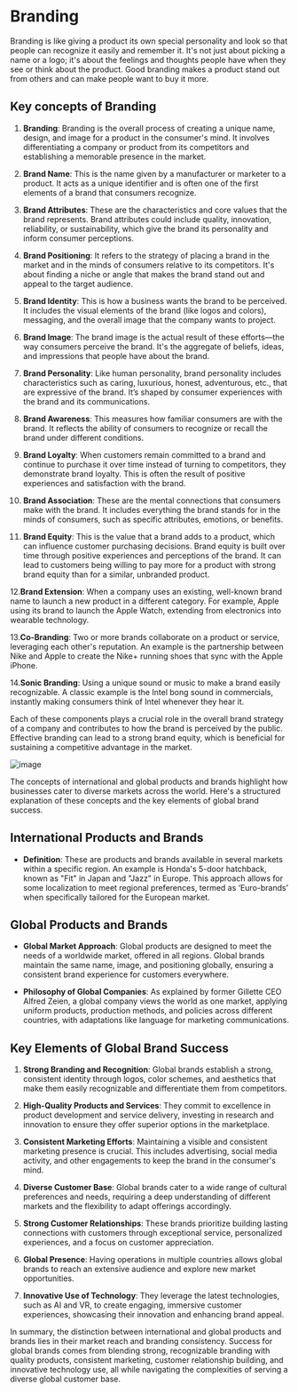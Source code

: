 # Branding
Branding is like giving a product its own special personality and look so that people can recognize it easily and remember it. It's not just about picking a name or a logo; it's about the feelings and thoughts people have when they see or think about the product. Good branding makes a product stand out from others and can make people want to buy it more.

## Key concepts of Branding

1. **Branding**: Branding is the overall process of creating a unique name, design, and image for a product in the consumer's mind. It involves differentiating a company or product from its competitors and establishing a memorable presence in the market.

2. **Brand Name**: This is the name given by a manufacturer or marketer to a product. It acts as a unique identifier and is often one of the first elements of a brand that consumers recognize.

3. **Brand Attributes**: These are the characteristics and core values that the brand represents. Brand attributes could include quality, innovation, reliability, or sustainability, which give the brand its personality and inform consumer perceptions.

4. **Brand Positioning**: It refers to the strategy of placing a brand in the market and in the minds of consumers relative to its competitors. It's about finding a niche or angle that makes the brand stand out and appeal to the target audience.

5. **Brand Identity**: This is how a business wants the brand to be perceived. It includes the visual elements of the brand (like logos and colors), messaging, and the overall image that the company wants to project.

6. **Brand Image**: The brand image is the actual result of these efforts—the way consumers perceive the brand. It's the aggregate of beliefs, ideas, and impressions that people have about the brand.

7. **Brand Personality**: Like human personality, brand personality includes characteristics such as caring, luxurious, honest, adventurous, etc., that are expressive of the brand. It’s shaped by consumer experiences with the brand and its communications.

8. **Brand Awareness**: This measures how familiar consumers are with the brand. It reflects the ability of consumers to recognize or recall the brand under different conditions.

9. **Brand Loyalty**: When customers remain committed to a brand and continue to purchase it over time instead of turning to competitors, they demonstrate brand loyalty. This is often the result of positive experiences and satisfaction with the brand.

10. **Brand Association**: These are the mental connections that consumers make with the brand. It includes everything the brand stands for in the minds of consumers, such as specific attributes, emotions, or benefits.

11. **Brand Equity**: This is the value that a brand adds to a product, which can influence customer purchasing decisions. Brand equity is built over time through positive experiences and perceptions of the brand. It can lead to customers being willing to pay more for a product with strong brand equity than for a similar, unbranded product.

12.**Brand Extension**: When a company uses an existing, well-known brand name to launch a new product in a different category. For example, Apple using its brand to launch the Apple Watch, extending from electronics into wearable technology.

13.**Co-Branding**: Two or more brands collaborate on a product or service, leveraging each other's reputation. An example is the partnership between Nike and Apple to create the Nike+ running shoes that sync with the Apple iPhone.

14.**Sonic Branding**: Using a unique sound or music to make a brand easily recognizable. A classic example is the Intel bong sound in commercials, instantly making consumers think of Intel whenever they hear it.

Each of these components plays a crucial role in the overall brand strategy of a company and contributes to how the brand is perceived by the public. Effective branding can lead to a strong brand equity, which is beneficial for sustaining a competitive advantage in the market.

![image](https://github.com/Collegehive/Notes/assets/159722383/95cc8b21-0bdd-4198-9207-03dde230ed6a)



The concepts of international and global products and brands highlight how businesses cater to diverse markets across the world. Here's a structured explanation of these concepts and the key elements of global brand success.
 
## International Products and Brands

- **Definition**: These are products and brands available in several markets within a specific region. An example is Honda's 5-door hatchback, known as "Fit" in Japan and "Jazz" in Europe. This approach allows for some localization to meet regional preferences, termed as ‘Euro-brands’ when specifically tailored for the European market.

## Global Products and Brands

- **Global Market Approach**: Global products are designed to meet the needs of a worldwide market, offered in all regions. Global brands maintain the same name, image, and positioning globally, ensuring a consistent brand experience for customers everywhere.

- **Philosophy of Global Companies**: As explained by former Gillette CEO Alfred Zeien, a global company views the world as one market, applying uniform products, production methods, and policies across different countries, with adaptations like language for marketing communications.

## Key Elements of Global Brand Success

1. **Strong Branding and Recognition**: Global brands establish a strong, consistent identity through logos, color schemes, and aesthetics that make them easily recognizable and differentiate them from competitors.

2. **High-Quality Products and Services**: They commit to excellence in product development and service delivery, investing in research and innovation to ensure they offer superior options in the marketplace.

3. **Consistent Marketing Efforts**: Maintaining a visible and consistent marketing presence is crucial. This includes advertising, social media activity, and other engagements to keep the brand in the consumer's mind.

4. **Diverse Customer Base**: Global brands cater to a wide range of cultural preferences and needs, requiring a deep understanding of different markets and the flexibility to adapt offerings accordingly.

5. **Strong Customer Relationships**: These brands prioritize building lasting connections with customers through exceptional service, personalized experiences, and a focus on customer appreciation.

6. **Global Presence**: Having operations in multiple countries allows global brands to reach an extensive audience and explore new market opportunities.

7. **Innovative Use of Technology**: They leverage the latest technologies, such as AI and VR, to create engaging, immersive customer experiences, showcasing their innovation and enhancing brand appeal.

In summary, the distinction between international and global products and brands lies in their market reach and branding consistency. Success for global brands comes from blending strong, recognizable branding with quality products, consistent marketing, customer relationship building, and innovative technology use, all while navigating the complexities of serving a diverse global customer base.
